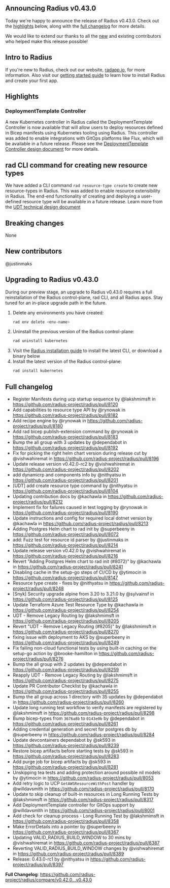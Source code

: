 ## Announcing Radius v0.43.0

Today we're happy to announce the release of Radius v0.43.0. Check out the [highlights](#highlights) below, along with the [full changelog](#full-changelog) for more details.

We would like to extend our thanks to all the [new](#new-contributors) and existing contributors who helped make this release possible!

## Intro to Radius

If you're new to Radius, check out our website, [radapp.io](https://radapp.io), for more information. Also visit our [getting started guide](https://docs.radapp.io/getting-started/) to learn how to install Radius and create your first app.

## Highlights

### DeploymentTemplate Controller
A new Kubernetes controller in Radius called the DeploymentTemplate Controller is now available that will allow users to deploy resources defined in Bicep manifests using Kubernetes tooling using Radius. This controller was added to enable integrations with GitOps platforms like Flux, which will be available in a future release. Please see the [DeploymentTemplate Controller design document](https://github.com/radius-project/design-notes/blob/main/architecture/2024-10-deploymenttemplate-controller.md) for more details.

## rad CLI command for creating new resource types
We have added a CLI command `rad resource-type create` to create new resource-types in Radius. This was added to enable resource extensibility in Radius. The end-end functionality of creating and deploying a user-defined resource type will be available in a future release. Learn more from the [UDT technical design document](https://github.com/radius-project/design-notes/blob/main/architecture/2024-07-user-defined-types.md)
## Breaking changes

None

## New contributors

@justinmaks

## Upgrading to Radius v0.43.0

During our preview stage, an upgrade to Radius v0.43.0 requires a full reinstallation of the Radius control-plane, rad CLI, and all Radius apps. Stay tuned for an in-place upgrade path in the future.

1. Delete any environments you have created:
   ```bash
   rad env delete <env-name>
   ```
2. Uninstall the previous version of the Radius control-plane:
   ```bash
   rad uninstall kubernetes
   ```
3. Visit the [Radius installation guide](https://docs.radapp.io/getting-started/install/) to install the latest CLI, or download a binary below
4. Install the latest version of the Radius control-plane:
   ```bash
   rad install kubernetes
   ```

## Full changelog

* Register Manifests during ucp startup sequence by @lakshmimsft in https://github.com/radius-project/radius/pull/8120
* Add capabilities to resource type API by @rynowak in https://github.com/radius-project/radius/pull/8182
* Add recipe engine by @rynowak in https://github.com/radius-project/radius/pull/8180
* Add rad bicep publish-extension command by @rynowak in https://github.com/radius-project/radius/pull/8183
* Bump the all group with 3 updates by @dependabot in https://github.com/radius-project/radius/pull/8192
* Fix for picking the right helm chart version during release cut by @vishwahiremat in https://github.com/radius-project/radius/pull/8196
* Update release version v0.42.0-rc2 by @vishwahiremat in https://github.com/radius-project/radius/pull/8202
* add dynamicrp and components info by @nithyatsu in https://github.com/radius-project/radius/pull/8201
* [UDT] add create resource type command by @nithyatsu in https://github.com/radius-project/radius/pull/8104
* Updating contribution docs by @kachawla in https://github.com/radius-project/radius/pull/8212
* Implement fix for failures caused in test logging by @rynowak in https://github.com/radius-project/radius/pull/8190
* Update instructions and config for required local dotnet version by @kachawla in https://github.com/radius-project/radius/pull/8213
* Adding Postgres Helm chart to rad init by @superbeeny in https://github.com/radius-project/radius/pull/8072
* add: Fuzz test for resource id parser by @justinmaks in https://github.com/radius-project/radius/pull/8214
* Update release version v0.42.0 by @vishwahiremat in https://github.com/radius-project/radius/pull/8216
* Revert "Adding Postgres Helm chart to rad init (#8072)" by @kachawla in https://github.com/radius-project/radius/pull/8241
* Disabling cache in the setup-go steps of CI/CD by @ytimocin in https://github.com/radius-project/radius/pull/8147
* Resource type create - fixes by @nithyatsu in https://github.com/radius-project/radius/pull/8248
* [Snyk] Security upgrade alpine from 3.20 to 3.21.0 by @sylvainsf in https://github.com/radius-project/radius/pull/8125
* Update Terraform Azure Test Resource Type by @kachawla in https://github.com/radius-project/radius/pull/8254
* UDT - Remove Legacy Routing by @lakshmimsft in https://github.com/radius-project/radius/pull/8205
* Revert "UDT - Remove Legacy Routing (#8205)" by @lakshmimsft in https://github.com/radius-project/radius/pull/8270
* fixing issue with deployment to AKS by @superbeeny in https://github.com/radius-project/radius/pull/8249
* Fix failing non-cloud functional tests by using built-in caching on the setup-go action by @brooke-hamilton in https://github.com/radius-project/radius/pull/8276
* Bump the all group with 2 updates by @dependabot in https://github.com/radius-project/radius/pull/8259
* Reapply UDT - Remove Legacy Routing by @lakshmimsft in https://github.com/radius-project/radius/pull/8275
* Update PR Contributor Checklist by @kachawla in https://github.com/radius-project/radius/pull/8255
* Bump the all group across 1 directory with 35 updates by @dependabot in https://github.com/radius-project/radius/pull/8260
* Update long running test workflow to verify manifests are registered by @lakshmimsft in https://github.com/radius-project/radius/pull/8298
* Bump bicep-types from `3676a8b` to `0143e0b` by @dependabot in https://github.com/radius-project/radius/pull/8261
* Adding credential generation and secret for postgres db by @superbeeny in https://github.com/radius-project/radius/pull/8284
* Update devcontainers dependabot by @sk593 in https://github.com/radius-project/radius/pull/8239
* Restore bicep artifacts before starting tests by @sk593 in https://github.com/radius-project/radius/pull/8283
* Add purge job for bicep artifacts by @sk593 in https://github.com/radius-project/radius/pull/8281
* Unskipping tea tests and adding protection around possible nil models by @ytimocin in https://github.com/radius-project/radius/pull/8053
* Add retry logic to UCP `GetAWSResourceWithPost` handler by @willdavsmith in https://github.com/radius-project/radius/pull/8170
* Update to skip cleanup of built-in resources in Long Running Tests by @lakshmimsft in https://github.com/radius-project/radius/pull/8317
* Add DeploymentTemplate controller for GitOps support by @willdavsmith in https://github.com/radius-project/radius/pull/8001
* Add check for cleanup process - Long Running Test by @lakshmimsft in https://github.com/radius-project/radius/pull/8358
* Make ErrorDetails into a pointer by @superbeeny in https://github.com/radius-project/radius/pull/8367
* Updating VALID_RADIUS_BUILD_WINDOW to 30 mins by @vishwahiremat in https://github.com/radius-project/radius/pull/8387
* Reverting VALID_RADIUS_BUILD_WINDOW changes by @vishwahiremat in https://github.com/radius-project/radius/pull/8389
* Release: 0.43.0-rc1 by @nithyatsu in https://github.com/radius-project/radius/pull/8397


**Full Changelog**: https://github.com/radius-project/radius/compare/v0.42.0...v0.43.0


